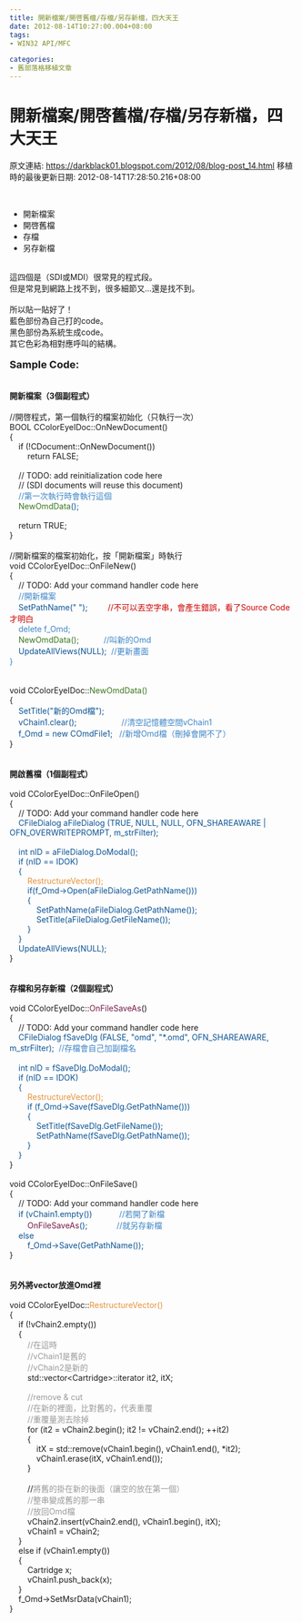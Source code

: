 ```yaml
---
title: 開新檔案/開啓舊檔/存檔/另存新檔，四大天王
date: 2012-08-14T10:27:00.004+08:00
tags: 
- WIN32 API/MFC

categories:
- 舊部落格移植文章
---
```


# 開新檔案/開啓舊檔/存檔/另存新檔，四大天王

原文連結: https://darkblack01.blogspot.com/2012/08/blog-post_14.html
移植時的最後更新日期: 2012-08-14T17:28:50.216+08:00

<br /><ul><li>開新檔案 &nbsp;</li><li>開啓舊檔&nbsp;</li><li>存檔&nbsp;</li><li>另存新檔</li></ul><br />這四個是（SDI或MDI）很常見的程式段。<br />但是常見到網路上找不到，很多細節又...還是找不到。<br /><br />所以貼一貼好了！<br />藍色部份為自己打的code。<br />黑色部份為系統生成code。<br />其它色彩為相對應呼叫的結構。<br /><br /><b><span style="font-size: large;">Sample Code:</span></b><br /><a name='more'></a><br /><br /><b>開新檔案（3個副程式）</b><br /><b><br /></b>//開啓程式，第一個執行的檔案初始化（只執行一次）<br />BOOL CColorEyeIDoc::OnNewDocument()<br />{<br />&nbsp; &nbsp; if (!CDocument::OnNewDocument())<br />&nbsp; &nbsp; &nbsp; &nbsp; return FALSE;<br /><br />&nbsp; &nbsp; // TODO: add reinitialization code here<br />&nbsp; &nbsp; // (SDI documents will reuse this document)<br /><span style="color: #3d85c6;">&nbsp; &nbsp; //第一次執行時會執行這個</span><br /><span style="color: #0b5394;">&nbsp; &nbsp;&nbsp;</span><span style="color: #38761d;">NewOmdData</span><span style="color: #0b5394;">();</span><br /><br />&nbsp; &nbsp; return TRUE;<br />}<br /><br />//開新檔案的檔案初始化，按「開新檔案」時執行<br />void CColorEyeIDoc::OnFileNew()<br />{<br />&nbsp; &nbsp; // TODO: Add your command handler code here<br /><span style="color: #3d85c6;">&nbsp; &nbsp; //開新檔案</span><br /><span style="color: #0b5394;">&nbsp; &nbsp; SetPathName(" "); &nbsp; &nbsp; &nbsp; &nbsp;&nbsp;</span><span style="color: #cc0000;">//不可以丟空字串，會產生錯誤，看了Source Code才明白</span><br /><span style="color: #3d85c6;">&nbsp; &nbsp; delete f_Omd;</span><br /><span style="color: #0b5394;">&nbsp; &nbsp;&nbsp;</span><span style="color: #38761d;">NewOmdData();</span><span style="color: #3d85c6;">&nbsp; &nbsp; &nbsp; &nbsp; &nbsp; &nbsp;//叫新的Omd</span><br /><span style="color: #3d85c6;"></span><span style="color: #0b5394;">&nbsp; &nbsp; UpdateAllViews(NULL); </span><span style="color: #3d85c6;">&nbsp;//更新畫面</span><br /><span style="color: #3d85c6;">}</span><br /><br /><br />void CColorEyeIDoc::<span style="color: #38761d;">NewOmdData()</span><br />{<br /><span style="color: #0b5394;">&nbsp; &nbsp; SetTitle("新的Omd檔");</span><br /><span style="color: #0b5394;">&nbsp; &nbsp; vChain1.clear(); &nbsp; &nbsp; &nbsp; &nbsp; &nbsp; &nbsp; &nbsp; &nbsp; &nbsp; &nbsp;</span><span style="color: #3d85c6;">//清空記憶體空間vChain1</span><br /><span style="color: #0b5394;">&nbsp; &nbsp; f_Omd = new COmdFile1; &nbsp; </span><span style="color: #3d85c6;">//新增Omd檔（刪掉會開不了）</span><br />}<br /><br /><br /><b>開啟舊檔</b><b>（1個副程式）</b><br /><br />void CColorEyeIDoc::OnFileOpen()<br />{<br />&nbsp; &nbsp; // TODO: Add your command handler code here<br /><span style="color: #0b5394;">&nbsp; &nbsp; CFileDialog aFileDialog (TRUE, NULL, NULL, OFN_SHAREAWARE | OFN_OVERWRITEPROMPT, m_strFilter);</span><br /><span style="color: #0b5394;">&nbsp; &nbsp;&nbsp;</span><br /><span style="color: #0b5394;">&nbsp; &nbsp; int nID = aFileDialog.DoModal();</span><br /><span style="color: #0b5394;">&nbsp; &nbsp; if (nID == IDOK)</span><br /><span style="color: #0b5394;">&nbsp; &nbsp; {</span><br /><span style="color: #0b5394;">&nbsp; &nbsp; &nbsp; &nbsp;&nbsp;</span><span style="color: #e69138;">RestructureVector();</span><br /><span style="color: #0b5394;">&nbsp; &nbsp; &nbsp; &nbsp; if(f_Omd-&gt;Open(aFileDialog.GetPathName()))</span><br /><span style="color: #0b5394;">&nbsp; &nbsp; &nbsp; &nbsp; {</span><br /><span style="color: #0b5394;">&nbsp; &nbsp; &nbsp; &nbsp; &nbsp; &nbsp; SetPathName(aFileDialog.GetPathName());</span><br /><span style="color: #0b5394;">&nbsp; &nbsp; &nbsp; &nbsp; &nbsp; &nbsp; SetTitle(aFileDialog.GetFileName());</span><br /><span style="color: #0b5394;">&nbsp; &nbsp; &nbsp; &nbsp; }</span><br /><span style="color: #0b5394;">&nbsp; &nbsp; }</span><br /><span style="color: #0b5394;">&nbsp; &nbsp; UpdateAllViews(NULL);</span><br />}<br /><br /><br /><b>存檔和另存新檔</b><b>（2個副程式）</b><br /><br />void CColorEyeIDoc::<span style="color: #741b47;">OnFileSaveAs</span>()<br />{<br />&nbsp; &nbsp; // TODO: Add your command handler code here<br /><span style="color: #0b5394;">&nbsp; &nbsp; CFileDialog fSaveDlg (FALSE, "omd", "*.omd", OFN_SHAREAWARE, m_strFilter); &nbsp;</span><span style="color: #3d85c6;">//存檔會自己加副檔名</span><br /><span style="color: #0b5394;"><br /></span><span style="color: #0b5394;">&nbsp; &nbsp; int nID = fSaveDlg.DoModal();</span><br /><span style="color: #0b5394;">&nbsp; &nbsp; if (nID == IDOK)</span><br /><span style="color: #0b5394;">&nbsp; &nbsp; {</span><br /><span style="color: #0b5394;">&nbsp; &nbsp; &nbsp; &nbsp;&nbsp;</span><span style="color: #e69138;">RestructureVector</span><span style="color: #e69138;">();</span><br /><span style="color: #0b5394;">&nbsp; &nbsp; &nbsp; &nbsp; if (f_Omd-&gt;Save(fSaveDlg.GetPathName()))</span><br /><span style="color: #0b5394;">&nbsp; &nbsp; &nbsp; &nbsp; {</span><br /><span style="color: #0b5394;">&nbsp; &nbsp; &nbsp; &nbsp; &nbsp; &nbsp; SetTitle(fSaveDlg.GetFileName());</span><br /><span style="color: #0b5394;">&nbsp; &nbsp; &nbsp; &nbsp; &nbsp; &nbsp; SetPathName(fSaveDlg.GetPathName());</span><br /><span style="color: #0b5394;">&nbsp; &nbsp; &nbsp; &nbsp; }</span><br /><span style="color: #0b5394;">&nbsp; &nbsp; }</span><br />}<br /><br />void CColorEyeIDoc::OnFileSave()<br />{<br />&nbsp; &nbsp; // TODO: Add your command handler code here<br /><span style="color: #0b5394;">&nbsp; &nbsp; if (vChain1.empty()) &nbsp; &nbsp; &nbsp; &nbsp; &nbsp; &nbsp;</span><span style="color: #3d85c6;">//若開了新檔</span><br /><span style="color: #0b5394;">&nbsp; &nbsp; &nbsp; &nbsp; </span><span style="color: #741b47;">OnFileSaveAs</span><span style="color: #0b5394;">(); &nbsp; &nbsp; &nbsp; &nbsp; &nbsp; &nbsp;&nbsp;</span><span style="color: #3d85c6;">//就另存新檔</span><br /><span style="color: #0b5394;">&nbsp; &nbsp; else</span><br /><span style="color: #0b5394;">&nbsp; &nbsp; &nbsp; &nbsp; f_Omd-&gt;Save(GetPathName());</span><br />}<br /><br /><br /><b>另外將vector放進Omd裡</b><br /><br />void CColorEyeIDoc::<span style="color: #e69138;">RestructureVector()</span><br />{<br />&nbsp; &nbsp; if (!vChain2.empty())<br />&nbsp; &nbsp; {<br /><span style="color: #999999;">&nbsp; &nbsp; &nbsp; &nbsp; //在這時</span><br /><span style="color: #999999;">&nbsp; &nbsp; &nbsp; &nbsp; //vChain1是舊的</span><br /><span style="color: #999999;">&nbsp; &nbsp; &nbsp; &nbsp; //vChain2是新的</span><br />&nbsp; &nbsp; &nbsp; &nbsp; std::vector&lt;Cartridge&gt;::iterator it2, itX;<br /><br /><span style="color: #999999;">&nbsp; &nbsp; &nbsp; &nbsp; //remove &amp; cut</span><br /><span style="color: #999999;">&nbsp; &nbsp; &nbsp; &nbsp; //在新的裡面，比對舊的，代表重覆</span><br /><span style="color: #999999;">&nbsp; &nbsp; &nbsp; &nbsp; //重覆量測去除掉</span><br />&nbsp; &nbsp; &nbsp; &nbsp; for (it2 = vChain2.begin(); it2 != vChain2.end(); ++it2)<br />&nbsp; &nbsp; &nbsp; &nbsp; {<br />&nbsp; &nbsp; &nbsp; &nbsp; &nbsp; &nbsp; itX = std::remove(vChain1.begin(), vChain1.end(), *it2);<br />&nbsp; &nbsp; &nbsp; &nbsp; &nbsp; &nbsp; vChain1.erase(itX, vChain1.end());<br />&nbsp; &nbsp; &nbsp; &nbsp; }<br /><br />&nbsp; &nbsp; &nbsp; &nbsp; //<span style="color: #999999;">將舊的掛在新的後面（讓空的放在第一個）</span><br /><span style="color: #999999;">&nbsp; &nbsp; &nbsp; &nbsp; //整串變成舊的那一串</span><br /><span style="color: #999999;">&nbsp; &nbsp; &nbsp; &nbsp; //放回Omd檔</span><br />&nbsp; &nbsp; &nbsp; &nbsp; vChain2.insert(vChain2.end(), vChain1.begin(), itX);<br />&nbsp; &nbsp; &nbsp; &nbsp; vChain1 = vChain2;<br />&nbsp; &nbsp; }<br />&nbsp; &nbsp; else if (vChain1.empty())<br />&nbsp; &nbsp; {<br />&nbsp; &nbsp; &nbsp; &nbsp; Cartridge x;<br />&nbsp; &nbsp; &nbsp; &nbsp; vChain1.push_back(x);<br />&nbsp; &nbsp; }<br />&nbsp; &nbsp; f_Omd-&gt;SetMsrData(vChain1);<br />}
